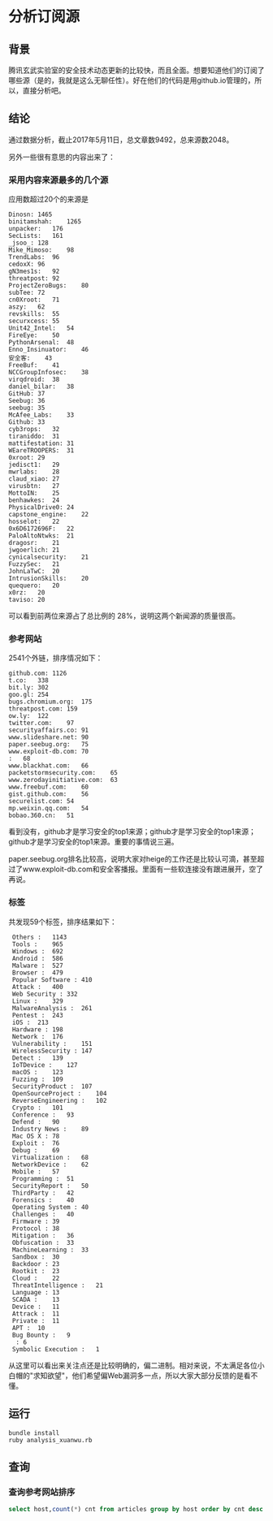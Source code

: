 # 分析订阅源

## 背景
腾讯玄武实验室的安全技术动态更新的比较快，而且全面。想要知道他们的订阅了哪些源（是的，我就是这么无聊任性）。好在他们的代码是用github.io管理的，所以，直接分析吧。

## 结论
通过数据分析，截止2017年5月11日，总文章数9492，总来源数2048。

另外一些很有意思的内容出来了：

### 采用内容来源最多的几个源
应用数超过20个的来源是
```
Dinosn:	1465
binitamshah:	1265
unpacker:	176
SecLists:	161
_jsoo_:	128
Mike_Mimoso:	98
TrendLabs:	96
cedoxX:	96
gN3mes1s:	92
threatpost:	92
ProjectZeroBugs:	80
subTee:	72
cn0Xroot:	71
aszy:	62
revskills:	55
securxcess:	55
Unit42_Intel:	54
FireEye:	50
PythonArsenal:	48
Enno_Insinuator:	46
安全客:	43
FreeBuf:	41
NCCGroupInfosec:	38
virqdroid:	38
daniel_bilar:	38
GitHub:	37
Seebug:	36
seebug:	35
McAfee_Labs:	33
Github:	33
cyb3rops:	32
tiraniddo:	31
mattifestation:	31
WEareTROOPERS:	31
0xroot:	29
jedisct1:	29
mwrlabs:	28
claud_xiao:	27
virusbtn:	27
MottoIN:	25
benhawkes:	24
PhysicalDrive0:	24
capstone_engine:	22
hosselot:	22
0x6D6172696F:	22
PaloAltoNtwks:	21
dragosr:	21
jwgoerlich:	21
cynicalsecurity:	21
FuzzySec:	21
JohnLaTwC:	20
IntrusionSkills:	20
quequero:	20
x0rz:	20
taviso:	20
```
可以看到前两位来源占了总比例的 28%，说明这两个新闻源的质量很高。

### 参考网站
2541个外链，排序情况如下：
```
github.com:	1126
t.co:	338
bit.ly:	302
goo.gl:	254
bugs.chromium.org:	175
threatpost.com:	159
ow.ly:	122
twitter.com:	97
securityaffairs.co:	91
www.slideshare.net:	90
paper.seebug.org:	75
www.exploit-db.com:	70
:	68
www.blackhat.com:	66
packetstormsecurity.com:	65
www.zerodayinitiative.com:	63
www.freebuf.com:	60
gist.github.com:	56
securelist.com:	54
mp.weixin.qq.com:	54
bobao.360.cn:	51
```
看到没有，github才是学习安全的top1来源；github才是学习安全的top1来源；github才是学习安全的top1来源。重要的事情说三遍。

paper.seebug.org排名比较高，说明大家对heige的工作还是比较认可滴，甚至超过了www.exploit-db.com和安全客播报。里面有一些软连接没有跟进展开，空了再说。


### 标签
共发现59个标签，排序结果如下：
```
 Others :	1143
 Tools :	965
 Windows :	692
 Android :	586
 Malware :	527
 Browser :	479
 Popular Software :	410
 Attack :	400
 Web Security :	332
 Linux :	329
 MalwareAnalysis :	261
 Pentest :	243
 iOS :	213
 Hardware :	198
 Network :	176
 Vulnerability :	151
 WirelessSecurity :	147
 Detect :	139
 IoTDevice :	127
 macOS :	123
 Fuzzing :	109
 SecurityProduct :	107
 OpenSourceProject :	104
 ReverseEngineering :	102
 Crypto :	101
 Conference :	93
 Defend :	90
 Industry News :	89
 Mac OS X :	78
 Exploit :	76
 Debug :	69
 Virtualization :	68
 NetworkDevice :	62
 Mobile :	57
 Programming :	51
 SecurityReport :	50
 ThirdParty :	42
 Forensics :	40
 Operating System :	40
 Challenges :	40
 Firmware :	39
 Protocol :	38
 Mitigation :	36
 Obfuscation :	33
 MachineLearning :	33
 Sandbox :	30
 Backdoor :	23
 Rootkit :	23
 Cloud :	22
 ThreatIntelligence :	21
 Language :	13
 SCADA :	13
 Device :	11
 Attrack :	11
 Private :	11
 APT :	10
 Bug Bounty :	9
  :	6
 Symbolic Execution :	1
```
从这里可以看出来关注点还是比较明确的，偏二进制。相对来说，不太满足各位小白帽的"求知欲望"，他们希望偏Web漏洞多一点，所以大家大部分反馈的是看不懂。

## 运行
```
bundle install
ruby analysis_xuanwu.rb
```

## 查询
### 查询参考网站排序
```sql
select host,count(*) cnt from articles group by host order by cnt desc
```